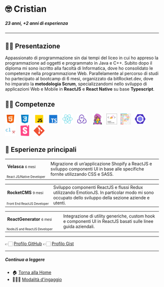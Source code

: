# 🤓 Cristian

##### 23 anni, +2 anni di esperienza

---

## 👋🏻 Presentazione

Appassionato di programmazione sin dai tempi del liceo in cui ho appreso la programmazione ad oggetti e programmato in Java e C++. Subito dopo il diploma mi sono iscritto alla facoltà di Informatica, dove ho consolidato le competenze nella programmazione Web. Parallelamente al percorso di studi ho partecipato al bootcamp di 6 mesi, organizzato da bitRocket.dev, dove ho imparato la **metodologia Scrum**, specializzandomi nello sviluppo di applicazioni Web e Mobile in **ReactJS** e **React Native** su base **Typescript**.

## 💪🏻 Competenze

<p><img  src="/assets/stack/html.svg" width=35px alt='Html' title='Html'>&nbsp;&nbsp;&nbsp;<img  src="/assets/stack/css.svg" width=35px alt='Css' title='Css'>&nbsp;&nbsp;&nbsp;<img  src="/assets/stack/javascript.svg" width=35px alt='Javascript' title='Javascript'>&nbsp;&nbsp;&nbsp;<img  src="/assets/stack/typescript.svg" width=35px alt='Typescript' title='Typescript'>&nbsp;&nbsp;&nbsp;<img  src="/assets/stack/reactjs.svg" width=35px alt='Reactjs' title='Reactjs'>&nbsp;&nbsp;&nbsp;<img  src="/assets/stack/redux.svg" width=35px alt='Redux' title='Redux'>&nbsp;&nbsp;&nbsp; <img  src="/assets/stack/emotionjs.png" width=35px alt='Emotionjs' title='Emotionjs'>&nbsp;&nbsp;&nbsp;<img  src="/assets/stack/styled-components.png" width=35px alt='Styled components' title='Styled-components'>&nbsp;&nbsp;&nbsp;<img  src="/assets/stack/prettier.svg" width=35px alt='Prettier' title='Prettier'>&nbsp;&nbsp;&nbsp;<img  src="/assets/stack/eslint.svg" width=35px alt='Eslint' title='Eslint'>&nbsp;&nbsp;&nbsp;<img  src="/assets/stack/commitlint.svg" width=35px alt='Commitlint' title='Commitlint'>&nbsp;&nbsp;&nbsp;<img  src="/assets/stack/storybook.svg" width=35px alt='Storybook' title='Storybook'>&nbsp;&nbsp;&nbsp;<img  src="/assets/stack/git.png" width=35px alt='Git' title='Git'></p>

## 👾 Esperienze principali

<table>
  <tr> <td style="
   column-width:280px"><p><span style="font-weight:bold">Velasca</span> <span style="font-size:11px">6 mesi</p></td><td rowspan="2">Migrazione di un’applicazione Shopify a ReactJS e sviluppo componenti UI in base alle specifiche fornite utilizzando CSS e SASS.
</td></tr>
  <tr><td style="font-size:10px">React JS/Native Developer</td></tr>
</table>

<table>
  <tr><td style="
   column-width:280px"><p><span style="font-weight:bold">RocketCMS</span> <span style="font-size:11px">9 mesi</span></p></td><td rowspan="2"> Sviluppo componenti ReactJS e flussi Redux utilizzando EmotionJS. In particolar modo mi sono occupato dello sviluppo della sezione aziende e utenti.</td></tr>
  <tr><td style="font-size:10px">Front End ReactJS Developer </td></tr>
</table>

<table>
  <tr><td style="
   column-width:280px"><p><span style="font-weight:bold">ReactGenerator</span> <span style="font-size:11px">6 mesi</span></p></td><td rowspan="2"> Integrazione di utility generiche, custom hook e componenti UI in ReactJS basati sulle linee guida aziendali.
</td></tr>
  <tr><td style="font-size:10px">NodeJS and ReactJS Developer</td></tr>
</table>

---

👉🏻 [Profilo GitHub](https://github.com/cristianpalermo-bitrocketdev) 👉🏻 [Profilo Gist](https://gist.github.com/cristianpalermo-bitrocketdev)

---

##### Continua a leggere

- 🏠 [Torna alla Home](https://github.com/bitRocket-dev)
- 👨🏻‍💻 [Modalità d'ingaggio](https://github.com/bitRocket-dev/.github/blob/main/pages/ABOUT.md)

